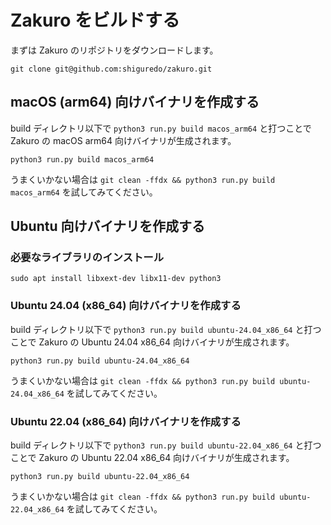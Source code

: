 # Zakuro をビルドする

まずは Zakuro のリポジトリをダウンロードします。

```shell
git clone git@github.com:shiguredo/zakuro.git
```

## macOS (arm64) 向けバイナリを作成する

build ディレクトリ以下で `python3 run.py build macos_arm64` と打つことで Zakuro の macOS arm64 向けバイナリが生成されます。

```shell
python3 run.py build macos_arm64
```

うまくいかない場合は `git clean -ffdx && python3 run.py build macos_arm64` を試してみてください。

## Ubuntu 向けバイナリを作成する

### 必要なライブラリのインストール

```console
sudo apt install libxext-dev libx11-dev python3
```

### Ubuntu 24.04 (x86_64) 向けバイナリを作成する

build ディレクトリ以下で `python3 run.py build ubuntu-24.04_x86_64` と打つことで Zakuro の Ubuntu 24.04 x86_64 向けバイナリが生成されます。

```shell
python3 run.py build ubuntu-24.04_x86_64
```

うまくいかない場合は `git clean -ffdx && python3 run.py build ubuntu-24.04_x86_64` を試してみてください。

### Ubuntu 22.04 (x86_64) 向けバイナリを作成する

build ディレクトリ以下で `python3 run.py build ubuntu-22.04_x86_64` と打つことで Zakuro の Ubuntu 22.04 x86_64 向けバイナリが生成されます。

```shell
python3 run.py build ubuntu-22.04_x86_64
```

うまくいかない場合は `git clean -ffdx && python3 run.py build ubuntu-22.04_x86_64` を試してみてください。
